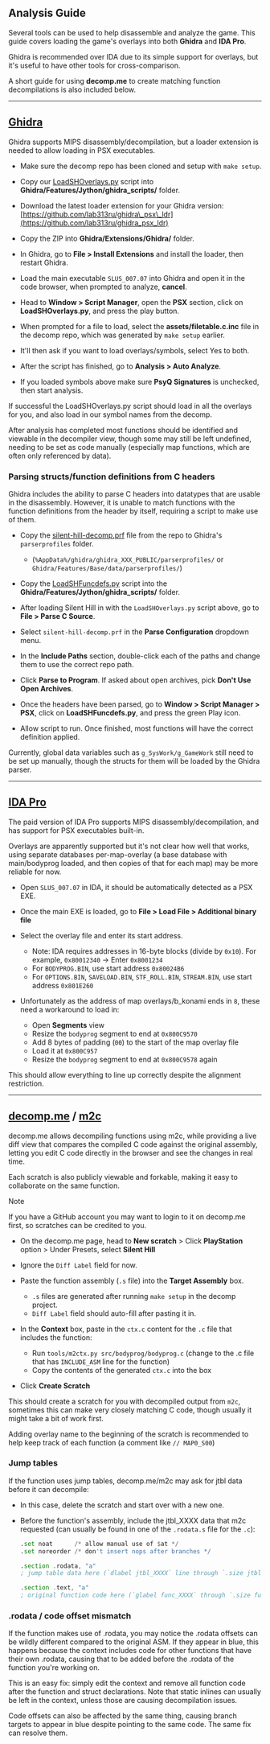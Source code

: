 ## Analysis Guide

Several tools can be used to help disassemble and analyze the game. This guide covers loading the game's overlays into both **Ghidra** and **IDA Pro**.

Ghidra is recommended over IDA due to its simple support for overlays, but it's useful to have other tools for cross-comparison.

A short guide for using **decomp.me** to create matching function decompilations is also included below.

---

## **[Ghidra](https://github.com/NationalSecurityAgency/ghidra)**

Ghidra supports MIPS disassembly/decompilation, but a loader extension is needed to allow loading in PSX executables.

- Make sure the decomp repo has been cloned and setup with `make setup`.

- Copy our [LoadSHOverlays.py](/tools/ghidra_scripts/LoadSHOverlays.py) script into **Ghidra/Features/Jython/ghidra_scripts/** folder.

- Download the latest loader extension for your Ghidra version: [https://github.com/lab313ru/ghidra\_psx\_ldr](https://github.com/lab313ru/ghidra_psx_ldr)

- Copy the ZIP into **Ghidra/Extensions/Ghidra/** folder.

- In Ghidra, go to **File > Install Extensions** and install the loader, then restart Ghidra.

- Load the main executable `SLUS_007.07` into Ghidra and open it in the code browser, when prompted to analyze, **cancel**.

- Head to **Window > Script Manager**, open the **PSX** section, click on **LoadSHOverlays.py**, and press the play button.

- When prompted for a file to load, select the **assets/filetable.c.inc** file in the decomp repo, which was generated by `make setup` earlier.

- It'll then ask if you want to load overlays/symbols, select Yes to both.

- After the script has finished, go to **Analysis > Auto Analyze**.

- If you loaded symbols above make sure **PsyQ Signatures** is unchecked, then start analysis.

If successful the LoadSHOverlays.py script should load in all the overlays for you, and also load in our symbol names from the decomp.

After analysis has completed most functions should be identified and viewable in the decompiler view, though some may still be left undefined, needing to be set as code manually (especially map functions, which are often only referenced by data).

### Parsing structs/function definitions from C headers

Ghidra includes the ability to parse C headers into datatypes that are usable in the disassembly. However, it is unable to match functions with the function definitions from the header by itself, requiring a script to make use of them.

- Copy the [silent-hill-decomp.prf](/tools/ghidra_scripts/silent-hill-decomp.prf) file from the repo to Ghidra's `parserprofiles` folder.

   * (`%AppData%/ghidra/ghidra_XXX_PUBLIC/parserprofiles/` or `Ghidra/Features/Base/data/parserprofiles/`)
- Copy the [LoadSHFuncdefs.py](/tools/ghidra_scripts/LoadSHFuncdefs.py) script into the **Ghidra/Features/Jython/ghidra_scripts/** folder.
- After loading Silent Hill in with the `LoadSHOverlays.py` script above, go to **File > Parse C Source**.
- Select `silent-hill-decomp.prf` in the **Parse Configuration** dropdown menu.
- In the **Include Paths** section, double-click each of the paths and change them to use the correct repo path.
- Click **Parse to Program**. If asked about open archives, pick **Don't Use Open Archives**.
- Once the headers have been parsed, go to **Window > Script Manager > PSX**, click on **LoadSHFuncdefs.py**, and press the green Play icon.
- Allow script to run. Once finished, most functions will have the correct definition applied.

Currently, global data variables such as `g_SysWork/g_GameWork` still need to be set up manually, though the structs for them will be loaded by the Ghidra parser.

---

## **[IDA Pro](https://hex-rays.com/ida-pro)**

The paid version of IDA Pro supports MIPS disassembly/decompilation, and has support for PSX executables built-in.

Overlays are apparently supported but it's not clear how well that works, using separate databases per-map-overlay (a base database with main/bodyprog loaded, and then copies of that for each map) may be more reliable for now.

- Open `SLUS_007.07` in IDA, it should be automatically detected as a PSX EXE.

- Once the main EXE is loaded, go to **File > Load File > Additional binary file**

- Select the overlay file and enter its start address.

   * Note: IDA requires addresses in 16-byte blocks (divide by `0x10`). For example, `0x80012340` -> Enter `0x8001234`
   * For `BODYPROG.BIN`, use start address `0x80024B6`
   * For `OPTIONS.BIN`, `SAVELOAD.BIN`, `STF_ROLL.BIN`, `STREAM.BIN`, use start address `0x801E260`

- Unfortunately as the address of map overlays/b_konami ends in `8`, these need a workaround to load in:

   * Open **Segments** view
   * Resize the `bodyprog` segment to end at `0x800C9570`
   * Add 8 bytes of padding (`00`) to the start of the map overlay file
   * Load it at `0x800C957`
   * Resize the `bodyprog` segment to end at `0x800C9578` again

This should allow everything to line up correctly despite the alignment restriction.

---

## **[decomp.me](https://decomp.me/)** / **[m2c](https://github.com/matt-kempster/m2c)**

decomp.me allows decompiling functions using m2c, while providing a live diff view that compares the compiled C code against the original assembly, letting you edit C code directly in the browser and see the changes in real time.

Each scratch is also publicly viewable and forkable, making it easy to collaborate on the same function.

> [!NOTE]
> If you have a GitHub account you may want to login to it on decomp.me first, so scratches can be credited to you.

- On the decomp.me page, head to **New scratch** > Click **PlayStation** option > Under Presets, select **Silent Hill**

- Ignore the `Diff Label` field for now.

- Paste the function assembly (`.s` file) into the **Target Assembly** box.

   * `.s` files are generated after running `make setup` in the decomp project.
   * `Diff Label` field should auto-fill after pasting it in.

- In the **Context** box, paste in the `ctx.c` content for the `.c` file that includes the function:

   * Run `tools/m2ctx.py src/bodyprog/bodyprog.c` (change to the .c file that has `INCLUDE_ASM` line for the function)
   * Copy the contents of the generated `ctx.c` into the box

- Click **Create Scratch**

This should create a scratch for you with decompiled output from `m2c`, sometimes this can make very closely matching C code, though usually it might take a bit of work first.

Adding overlay name to the beginning of the scratch is recommended to help keep track of each function (a comment like `// MAP0_S00`)

### Jump tables

If the function uses jump tables, decomp.me/m2c may ask for jtbl data before it can decompile:

- In this case, delete the scratch and start over with a new one.
- Before the function's assembly, include the jtbl_XXXX data that m2c requested (can usually be found in one of the `.rodata.s` file for the `.c`):

  ```asm
  .set noat      /* allow manual use of $at */
  .set noreorder /* don't insert nops after branches */

  .section .rodata, "a"
  ; jump table data here (`dlabel jtbl_XXXX` line through `.size jtbl_XXXX`)

  .section .text, "a"
  ; original function code here (`glabel func_XXXX` through `.size func_XXXX`)
  ```

### .rodata / code offset mismatch

If the function makes use of .rodata, you may notice the .rodata offsets can be wildly different compared to the original ASM. If they appear in blue, this happens because the context includes code for other functions that have their own .rodata, causing that to be added before the .rodata of the function you're working on.

This is an easy fix: simply edit the context and remove all function code after the function and struct declarations. Note that static inlines can usually be left in the context, unless those are causing decompilation issues.

Code offsets can also be affected by the same thing, causing branch targets to appear in blue despite pointing to the same code. The same fix can resolve them.
